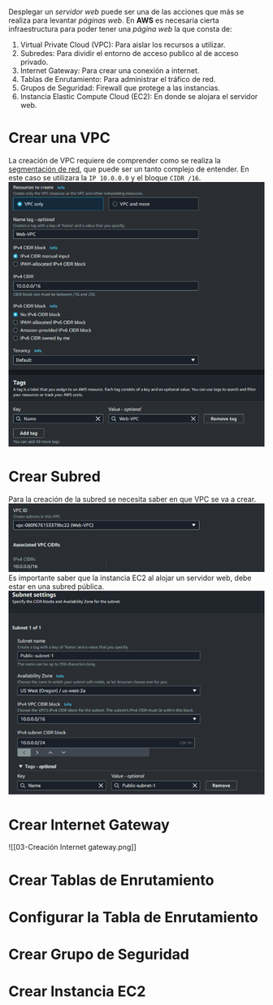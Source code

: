 Desplegar un *servidor web* puede ser una de las acciones que más se realiza para levantar *páginas web*. 
En **AWS** es necesaria cierta infraestructura para poder tener una *página web* la que consta de:
1. Virtual Private Cloud (VPC): Para aislar los recursos a utilizar.
2. Subredes: Para dividir el entorno de acceso publico al de acceso privado.
3. Internet Gateway: Para crear una conexión a internet.
4. Tablas de Enrutamiento: Para administrar el tráfico de red.
5. Grupos de Seguridad: Firewall que protege a las instancias.
6. Instancia Elastic Compute Cloud (EC2): En donde se alojara el servidor web.

# Crear una VPC
La creación de VPC requiere de comprender como se realiza la [segmentación de red], que puede ser un tanto complejo de entender.
En este caso se utilizara la `IP 10.0.0.0` y el bloque `CIDR /16`.
![CrearVPC](https://github.com/Coalacanth/Portafolio/blob/main/Recursos/1%20-%20Im%C3%A1genes/01-Creaci%C3%B3n%20VPC.png)

# Crear Subred
Para la creación de la subred se necesita saber en que VPC se va a crear. 
![2.1Creación subred.png](https://github.com/Coalacanth/Portafolio/blob/main/Recursos/1%20-%20Im%C3%A1genes/02.1-Creaci%C3%B3n%20subred.png)
Es importante saber que la instancia EC2 al alojar un servidor web, debe estar en una subred pública.
![02.2-Creación subred.png](https://github.com/Coalacanth/Portafolio/blob/main/Recursos/1%20-%20Im%C3%A1genes/02.2-Creaci%C3%B3n%20subred.png)

# Crear Internet Gateway

![[03-Creación Internet gateway.png]]

# Crear Tablas de Enrutamiento



# Configurar la Tabla de Enrutamiento



# Crear Grupo de Seguridad



# Crear Instancia EC2


[segmentación de red]: https://github.com/Coalacanth/Portafolio/blob/main/AWS/1%20-%20Crear%20VPC%20y%20Servidor%20Web/Segmentaci%C3%B3n%20de%20red.md